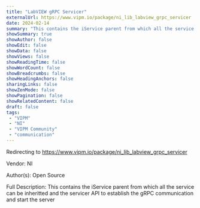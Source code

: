 ```yaml
---
title: "LabVIEW gRPC Servicer"
externalUrl: https://www.vipm.io/package/ni_lib_labview_grpc_servicer
date: 2024-02-14
summary: "This contains the iService parent from which all the service can be inheritted and the servicer API to establish the gRPC communication and start the server"
showSummary: true
showAuthor: false
showEdit: false
showData: false
showViews: false
showReadingTime: false
showWordCount: false
showBreadcrumbs: false
showHeadingAnchors: false
sharingLinks: false
showZenMode: false
showPagination: false
showRelatedContent: false
draft: false
tags:
 - "VIPM"
 - "NI"
 - "VIPM Community"
 - "communication"
---
```


Redirecting to https://www.vipm.io/package/ni_lib_labview_grpc_servicer

Vendor: NI

Author(s): Open Source
 
Full Description:
This contains the iService parent from which all the service can be inheritted and the servicer API to establish the gRPC communication and start the server